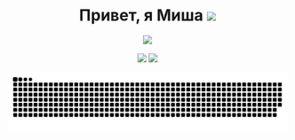 <div>
<!--     <img src='/profile.png'> -->
    <div align="center"><h1>Привет, я Миша <img src="https://media.giphy.com/media/J2awouDsf23R2vo2p5/giphy.gif" width="50"></h1>

<a href="https://t.me/lilexport"><img src="https://img.shields.io/badge/Telegram-%232E87FB?style=for-the-badge&logo=telegram&logoColor=white"/></a> 

[![](https://visitcount.itsvg.in/api?id=mudachyo&label=Profile%20Views&icon=5&pretty=false)](https://visitcount.itsvg.in)
<img src="https://media0.giphy.com/media/v1.Y2lkPTc5MGI3NjExdHYzZDh3ZDN6OGd1cTc0eW4ydXg3MGthcHc1d3lrMTl4MzNmNWp0eCZlcD12MV9pbnRlcm5hbF9naWZfYnlfaWQmY3Q9Zw/1jAkrtgiuSLbzGObKs/giphy.gif" >



<p align="center"><img src="https://raw.githubusercontent.com/mudachyo/mudachyo/output/github-contribution-grid-snake.svg"></p>


